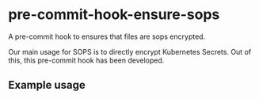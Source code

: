 # pre-commit-hook-ensure-sops
A pre-commit hook to ensures that files are sops encrypted.

Our main usage for SOPS is to directly encrypt Kubernetes Secrets. 
Out of this, this pre-commit hook has been developed. 

## Example usage
